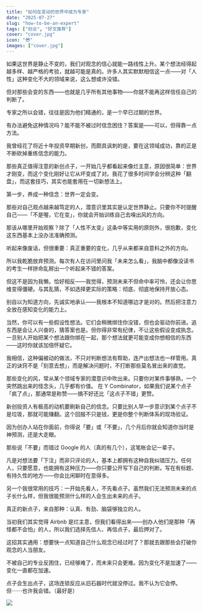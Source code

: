 ```yaml
---
title: "如何在变动的世界中成为专家"
date: "2025-07-27"
slug: "how-to-be-an-expert"
tags: ["创业", "好文推荐"]
cover: "cover.jpg"
icon: "😎"
images: ["cover.jpg"]
---
```

如果这世界是静止不变的，我们对观念的信心就能一路线性上升。某个想法经得起越多样、越严格的考验，就越可能是真的。许多人其实默默相信这一点——对「人性」这种变化不大的领域来说，这么想或许没错。



但对那些会变的东西——也就是几乎所有其他事物——你就不能再这样信任自己的判断了。



专家之所以会错，往往是因为他们精通的，是一个早已过期的世界。



有办法避免这种情况吗？能不能不被过时信念困住？答案是——可以，但得靠一点方法。



我曾经花了将近十年投资早期新创，而颇具讽刺的是，要在这领域成功，靠的正是不断砍掉重练信念的能力。



那些真正值得注意的新创点子，一开始几乎都看起来像烂主意，原因很简单：世界才刚变，而这个变化刚好让它从坏变成了对。我花了很多时间学会分辨这种「翻盘」，而这套技巧，其实也能套用在一切新想法上。



第一步，养成一种信念：世界一定会变。



那些对自己观点越来越笃定的人，潜意识里其实是认定世界静止。只要你不时提醒自己——「不是喔，它在变」，你就会开始训练自己去嗅出风的方向。



那该从哪里开始观察？除了「人性不太变」这条中等实用的原则外，很抱歉，变化这东西基本上没办法准确预测。



听起来像废话，但很重要：真正重要的变化，几乎从来都来自意料之外的方向。



所以我乾脆放弃预测。每次有人在访问里问我「未来怎么看」，我脑中都像没读书的考生一样拼命乱掰出一个听起来不错的答案。



但这不是因为我懒。恰好相反——我觉得，预测未来不但命中率可怜，还会让你思维变得僵硬。与其乱猜，不如选择更实际的策略：彻底、彻底地保持开放心态。



别自以为知道方向，先诚实地承认——我根本不知道哪边才是对的。然后把注意力全放在感知变化的能力上。



当然，你可以有一些假设性想法。它们会稍微绑住你没错，但也会驱动你前进。追东西是会让人兴奋的，猜答案也是。但你得非常有纪律，不让这些假设变成执念。
一旦别人开始把某个想法跟你绑在一起，那个想法就更可能变成你想相信的东西——这时你就该加倍怀疑它。



我相信，这种偏被动的做法，不只对判断想法有帮助，连产出想法也一样管用。真正的诀窍不是「刻意去想」，而是解决问题时，不打断那些莫名冒出来的直觉。



那些变化的风，常从某个领域专家的潜意识中吹出来。只要你对某件事够熟，一个突然跳出来的怪念头，几乎都有价值。
在 Y Combinator，如果我们说某个点子「疯了点」，那通常是称赞——搞不好还比「这点子不错」更赞。



新创投资人有极高的动机要刷新自己的信念。只要比别人早一步意识到某个点子不是垃圾，那就可能赚翻。这个回报不只是钱，更是你整个判断体系的现场验证。



因为创办人站在你面前，你得说「要」或「不要」，几个月后你就会知道你当时是神预测，还是大走眼。



那些说「不要」而错过 Google 的人（真的有几个），这笔帐会记一辈子。



凡是对想法要「下注」而非只评论的人，基本上都拥有这种自我纠错压力。任何人，只要愿意，也能拥有这种压力——你只要公开写下自己的判断。写在有标题、有持久性的地方——你会比闲聊时在意得多。



另一个我很常用的技巧：一开始先看人，不先看点子。虽然我们无法预测未来的点子长什么样，但我很能预测什么样的人会生出未来的点子。



真正的新点子，来自那种：认真、有劲、脑袋够独立的人。



当初我们其实觉得 Airbnb 是烂主意，但我们看得出来——创办人他们是那种「再怪都不会怕」的人，所以我们选择先信人、再信点子，最后押对了。



这招其实通用：想要快一点知道自己什么观念已经过时了？那就去跟那些会打破你观念的人当朋友。



不被自己的专业反困住，已经够难了，而未来只会更难。因为变化不是加速了——变化一直都在加速。



点子会生出点子，这场连锁反应从旧石器时代就没停过。我不认为它会停。
但⋯⋯也许我会错。（最好是）




![](https://prod-files-secure.s3.us-west-2.amazonaws.com/112d0858-5090-4d34-a606-b75eb8d65fd2/46476355-9cf3-4e99-9b7a-3531bc426380/1000202064.png?X-Amz-Algorithm=AWS4-HMAC-SHA256&X-Amz-Content-Sha256=UNSIGNED-PAYLOAD&X-Amz-Credential=ASIAZI2LB466ZOTUG3AS%2F20250827%2Fus-west-2%2Fs3%2Faws4_request&X-Amz-Date=20250827T141312Z&X-Amz-Expires=3600&X-Amz-Security-Token=IQoJb3JpZ2luX2VjEDYaCXVzLXdlc3QtMiJIMEYCIQC2fuNsvE1rVLRwnSjqLrmPKwPiX7v7m4KgVSZSL%2B1ChgIhAN1i2e1LK9SPGGlh%2B6VleNKVffAmyII%2B4NM%2B8ih3X1nWKogECI%2F%2F%2F%2F%2F%2F%2F%2F%2F%2F%2FwEQABoMNjM3NDIzMTgzODA1IgxHz9bKDpD8WN9jhUYq3AOt7joOvMc3ZZoR%2F6MY8k3qM%2Fo0Prz3DV1NJrXnXtzV6G%2Fyc0G2IXwRhgRWU1fDymDX2FiXOjljOpJiAL%2BHYGt65YxyZXOG4w5t3Nyxg9DhLeBZixZ7RZtxnq2vmcpGkvakJekHRo66MzZrMxCHZlD8GXK%2BIKDDN0lFMqNNZ7bgm4fwrQkcFz3MjC%2FyCtUh0DLK6WwfYvJUdKswlXffLCe%2BFlutYP%2Fj7UqjttDyTAY5vEQhkHen6ymnXagIcD2uFYs6rBwQrjczXbMxByZOKYycp2rQxAiA9e8Tp6VOqv4Y2d6lvPjyzo3fw%2Fh2DsQb%2BuSZtsbvKe59UUlCTSGcbl74iLzwAnjwN8o0UiSovFAChesD2WOMMIXpsL9GrL9mAxnqYbI9RrXGZ3WMPU%2FTQPi0XPGAY2uPS1oBjAP2cw5V7TY8go8Y9xddT1MLo9svEjhmyB4VzkhfYIKjOCQwZFhpXejS6CNCGYssWnF5RG6NM08DWhiE6TRjWsReHNJx7YOldokI3GY4cBo1wOAxBIQiDQXJ3DKnT7H9SiXIcqrUzT%2FmbbMXo%2FzmM56%2BXXU7zbTRLsmQ6OHjBWGLBksW0RH39k14W73Cpjq8a2IUUY%2FFELfV%2Bbw5cGABojTCiTDHk7zFBjqkATH%2B45Iv1M95rrSU7PkA3YEK2cB%2B7LocjPZeBBMEbUGwlR5BXtxKpUFWdwDTdVRJSklpSO2uI9wfH3TwJzqfz2HIWfFZxoYytciSRJBtwyW4FzNscNxrWE5jj91pTcv%2FyTIpgL2Vr4PacsgOFt1Xq9MZDk7GygorJBpTCNbfWPWTy%2B7ybc5Re8SIrZNNMmJa8xZiYnW8p5cxLSOIHMEGDiLrkzHr&X-Amz-Signature=c5b15c901d0e00caee281fc4c918a17b129338d806dbed08e9b8ed6d553c664a&X-Amz-SignedHeaders=host&x-amz-checksum-mode=ENABLED&x-id=GetObject)

